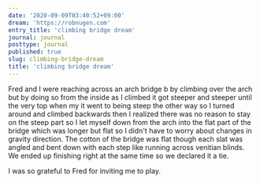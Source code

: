 ```yaml
---
date: '2020-09-09T03:40:52+09:00'
dream: 'https://robnugen.com'
entry_title: 'climbing bridge dream'
journal: journal
posttype: journal
published: true
slug: climbing-bridge-dream
title: 'climbing bridge dream'
---
```


<p class='dream'>Fred and I were reaching across an arch bridge b by climbing over the arch but by doing so from the inside as I climbed it got steeper and steeper until the very top when my it went to being steep the other way so I turned around and climbed backwards then I realized there was no reason to stay on the steep part so I let myself down from the arch into the flat part of the bridge which was longer but flat so I didn't have to worry about changes in gravity direction. The cotton of the bridge was flat though each slat was angled and bent down with each step like running across venitian blinds. We ended up finishing right at the same time so we declared it a tie.</p>

<p class='dream'>I was so grateful to Fred for inviting me to play.</p>
